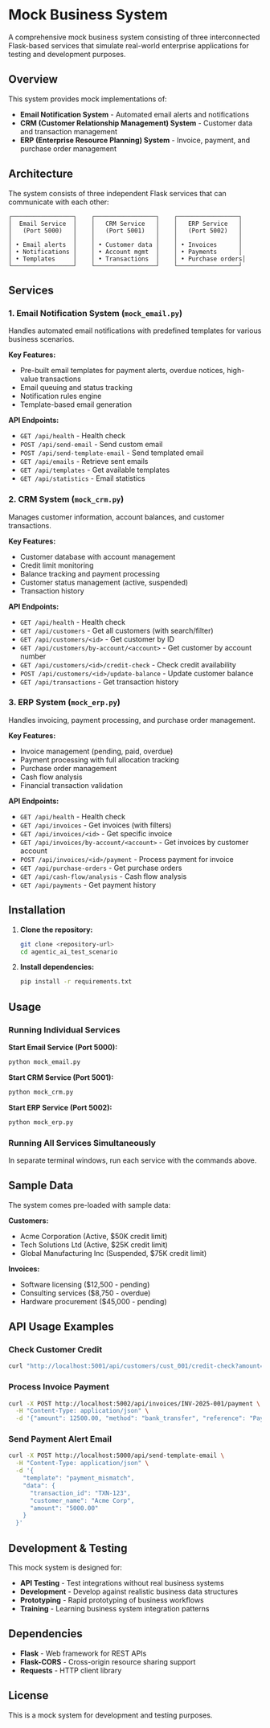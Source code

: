 # Mock Business System

A comprehensive mock business system consisting of three interconnected Flask-based services that simulate real-world enterprise applications for testing and development purposes.

## Overview

This system provides mock implementations of:
- **Email Notification System** - Automated email alerts and notifications
- **CRM (Customer Relationship Management) System** - Customer data and transaction management
- **ERP (Enterprise Resource Planning) System** - Invoice, payment, and purchase order management

## Architecture

The system consists of three independent Flask services that can communicate with each other:

```
┌─────────────────┐    ┌─────────────────┐    ┌─────────────────┐
│  Email Service  │    │   CRM Service   │    │   ERP Service   │
│   (Port 5000)   │    │   (Port 5001)   │    │   (Port 5002)   │
│                 │    │                 │    │                 │
│ • Email alerts  │    │ • Customer data │    │ • Invoices      │
│ • Notifications │    │ • Account mgmt  │    │ • Payments      │
│ • Templates     │    │ • Transactions  │    │ • Purchase orders│
└─────────────────┘    └─────────────────┘    └─────────────────┘
```

## Services

### 1. Email Notification System (`mock_email.py`)

Handles automated email notifications with predefined templates for various business scenarios.

**Key Features:**
- Pre-built email templates for payment alerts, overdue notices, high-value transactions
- Email queuing and status tracking
- Notification rules engine
- Template-based email generation

**API Endpoints:**
- `GET /api/health` - Health check
- `POST /api/send-email` - Send custom email
- `POST /api/send-template-email` - Send templated email
- `GET /api/emails` - Retrieve sent emails
- `GET /api/templates` - Get available templates
- `GET /api/statistics` - Email statistics

### 2. CRM System (`mock_crm.py`)

Manages customer information, account balances, and customer transactions.

**Key Features:**
- Customer database with account management
- Credit limit monitoring
- Balance tracking and payment processing
- Customer status management (active, suspended)
- Transaction history

**API Endpoints:**
- `GET /api/health` - Health check
- `GET /api/customers` - Get all customers (with search/filter)
- `GET /api/customers/<id>` - Get customer by ID
- `GET /api/customers/by-account/<account>` - Get customer by account number
- `GET /api/customers/<id>/credit-check` - Check credit availability
- `POST /api/customers/<id>/update-balance` - Update customer balance
- `GET /api/transactions` - Get transaction history

### 3. ERP System (`mock_erp.py`)

Handles invoicing, payment processing, and purchase order management.

**Key Features:**
- Invoice management (pending, paid, overdue)
- Payment processing with full allocation tracking
- Purchase order management
- Cash flow analysis
- Financial transaction validation

**API Endpoints:**
- `GET /api/health` - Health check
- `GET /api/invoices` - Get invoices (with filters)
- `GET /api/invoices/<id>` - Get specific invoice
- `GET /api/invoices/by-account/<account>` - Get invoices by customer account
- `POST /api/invoices/<id>/payment` - Process payment for invoice
- `GET /api/purchase-orders` - Get purchase orders
- `GET /api/cash-flow/analysis` - Cash flow analysis
- `GET /api/payments` - Get payment history

## Installation

1. **Clone the repository:**
   ```bash
   git clone <repository-url>
   cd agentic_ai_test_scenario
   ```

2. **Install dependencies:**
   ```bash
   pip install -r requirements.txt
   ```

## Usage

### Running Individual Services

**Start Email Service (Port 5000):**
```bash
python mock_email.py
```

**Start CRM Service (Port 5001):**
```bash
python mock_crm.py
```

**Start ERP Service (Port 5002):**
```bash
python mock_erp.py
```

### Running All Services Simultaneously

In separate terminal windows, run each service with the commands above.

## Sample Data

The system comes pre-loaded with sample data:

**Customers:**
- Acme Corporation (Active, $50K credit limit)
- Tech Solutions Ltd (Active, $25K credit limit)  
- Global Manufacturing Inc (Suspended, $75K credit limit)

**Invoices:**
- Software licensing ($12,500 - pending)
- Consulting services ($8,750 - overdue)
- Hardware procurement ($45,000 - pending)

## API Usage Examples

### Check Customer Credit
```bash
curl "http://localhost:5001/api/customers/cust_001/credit-check?amount=5000"
```

### Process Invoice Payment
```bash
curl -X POST http://localhost:5002/api/invoices/INV-2025-001/payment \
  -H "Content-Type: application/json" \
  -d '{"amount": 12500.00, "method": "bank_transfer", "reference": "Payment ref 123"}'
```

### Send Payment Alert Email
```bash
curl -X POST http://localhost:5000/api/send-template-email \
  -H "Content-Type: application/json" \
  -d '{
    "template": "payment_mismatch",
    "data": {
      "transaction_id": "TXN-123",
      "customer_name": "Acme Corp",
      "amount": "5000.00"
    }
  }'
```

## Development & Testing

This mock system is designed for:
- **API Testing** - Test integrations without real business systems
- **Development** - Develop against realistic business data structures
- **Prototyping** - Rapid prototyping of business workflows
- **Training** - Learning business system integration patterns

## Dependencies

- **Flask** - Web framework for REST APIs
- **Flask-CORS** - Cross-origin resource sharing support
- **Requests** - HTTP client library

## License

This is a mock system for development and testing purposes. 